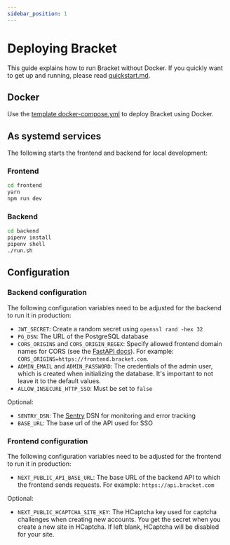 ```yaml
---
sidebar_position: 1
---
```


# Deploying Bracket

This guide explains how to run Bracket without Docker. If you quickly want to get up and running,
please read [quickstart.md](quickstart.md).

## Docker

Use the
[template docker-compose.yml](https://github.com/evroon/bracket/blob/master/docker-compose.yml)
to deploy Bracket using Docker.

## As systemd services

The following starts the frontend and backend for local development:

### Frontend

```bash
cd frontend
yarn
npm run dev
```

### Backend

```bash
cd backend
pipenv install
pipenv shell
./run.sh
```

## Configuration

### Backend configuration

The following configuration variables need to be adjusted for the backend to run it in production:

- `JWT_SECRET`: Create a random secret using `openssl rand -hex 32`
- `PG_DSN`: The URL of the PostgreSQL database
- `CORS_ORIGINS` and `CORS_ORIGIN_REGEX`: Specify allowed frontend domain names for CORS (see the
  [FastAPI docs](https://fastapi.tiangolo.com/tutorial/cors/)).
  For example: `CORS_ORIGINS=https://frontend.bracket.com`.
- `ADMIN_EMAIL` and `ADMIN_PASSWORD`: The credentials of the admin user, which is created when
  initializing the database. It's important to not leave it to the default values.
- `ALLOW_INSECURE_HTTP_SSO`: Must be set to `false`

Optional:

- `SENTRY_DSN`: The [Sentry](https://sentry.io) DSN  for monitoring and error tracking
- `BASE_URL`: The base url of the API used for SSO

### Frontend configuration

The following configuration variables need to be adjusted for the frontend to run it in production:

- `NEXT_PUBLIC_API_BASE_URL`: The base URL of the backend API to which the frontend sends requests.
  For example: `https://api.bracket.com`

Optional:

- `NEXT_PUBLIC_HCAPTCHA_SITE_KEY`: The HCaptcha key used for captcha challenges when creating new
  accounts. You get the secret when you create a new site in HCaptcha. If left blank, HCaptcha will
  be disabled for your site.
